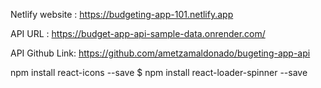 Netlify website : https://budgeting-app-101.netlify.app 

API URL : https://budget-app-api-sample-data.onrender.com/

API Github Link: https://github.com/ametzamaldonado/bugeting-app-api

npm install react-icons --save
$ npm install react-loader-spinner --save